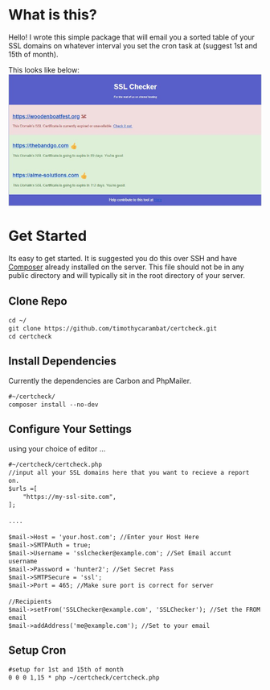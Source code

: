 ﻿# What is this?
Hello!
I wrote this simple package that will email you a sorted table of your SSL domains on whatever interval you set the cron task at (suggest 1st and 15th of month).

This looks like below:
![Show Email](Capture.JPG)



# Get Started
Its easy to get started. It is suggested you do this over SSH and have 
 [Composer](https://getcomposer.org//) already installed on the server. This file should not be in any public directory and will typically sit in the root directory of your server.

## Clone Repo
```
cd ~/
git clone https://github.com/timothycarambat/certcheck.git
cd certcheck
```

## Install Dependencies
Currently the dependencies are Carbon and PhpMailer.
```
#~/certcheck/
composer install --no-dev
```

## Configure Your Settings
using your choice of editor ...
```
#~/certcheck/certcheck.php
//input all your SSL domains here that you want to recieve a report on.
$urls =[
	"https://my-ssl-site.com",
];

....

$mail->Host = 'your.host.com'; //Enter your Host Here
$mail->SMTPAuth = true;
$mail->Username = 'sslchecker@example.com'; //Set Email accunt username
$mail->Password = 'hunter2'; //Set Secret Pass
$mail->SMTPSecure = 'ssl';
$mail->Port = 465; //Make sure port is correct for server

//Recipients
$mail->setFrom('SSLChecker@example.com', 'SSLChecker'); //Set the FROM email
$mail->addAddress('me@example.com'); //Set to your email

```

## Setup Cron
```
#setup for 1st and 15th of month
0 0 0 1,15 * php ~/certcheck/certcheck.php 
```

